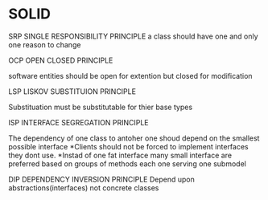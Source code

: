 # SOLID


SRP SINGLE RESPONSIBILITY PRINCIPLE
a class should have one and only one reason to change







OCP OPEN CLOSED PRINCIPLE


software entities should be open for extention but closed for modification





LSP LISKOV SUBSTITUION PRINCIPLE


Substituation must be substitutable for thier base types







ISP INTERFACE SEGREGATION PRINCIPLE

The dependency of one class to antoher one shoud depend on the smallest possible interface
*Clients should not be forced to implement interfaces they dont use.
*Instad of one fat interface many small interface are preferred based on groups of methods each one serving one submodel






DIP DEPENDENCY INVERSION PRINCIPLE
Depend upon abstractions(interfaces) not concrete classes


